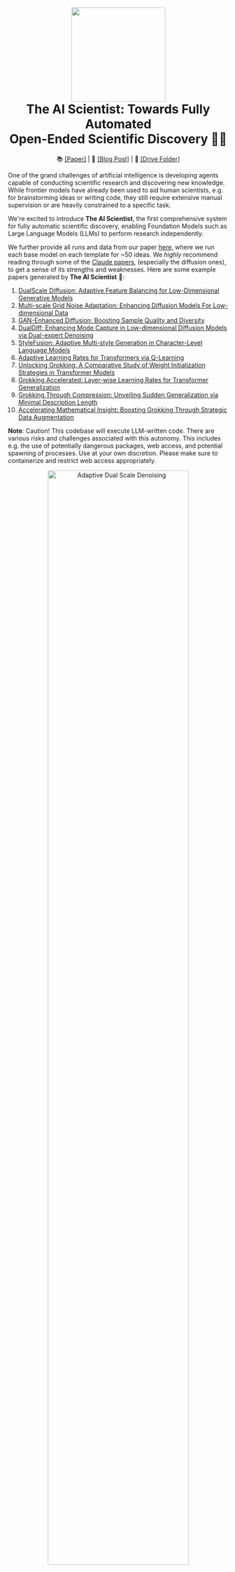 <h1 align="center">
  <a href="https://github.com/SakanaAI/AI-Scientist/blob/main/docs/logo_2.png">
    <img src="docs/logo_2.png" width="215" /></a><br>
  <b>The AI Scientist: Towards Fully Automated</b><br>
  <b>Open-Ended Scientific Discovery 🧑‍🔬</b><br>
</h1>

<p align="center">
  📚 <a href="https://arxiv.org/abs/2408.06292">[Paper]</a> |
  📝 <a href="https://sakana.ai/ai-scientist/">[Blog Post]</a> |
  📂 <a href="https://drive.google.com/drive/folders/1G7A0wTqfXVa-cpexjk0oaXakaSJwffEt">[Drive Folder]</a>
</p>

One of the grand challenges of artificial intelligence is developing agents capable of conducting scientific research and discovering new knowledge. While frontier models have already been used to aid human scientists, e.g. for brainstorming ideas or writing code, they still require extensive manual supervision or are heavily constrained to a specific task.

We're excited to introduce **The AI Scientist**, the first comprehensive system for fully automatic scientific discovery, enabling Foundation Models such as Large Language Models (LLMs) to perform research independently.

We further provide all runs and data from our paper [here](https://drive.google.com/drive/folders/1G7A0wTqfXVa-cpexjk0oaXakaSJwffEt?usp=sharing), where we run each base model on each template for ~50 ideas. We *highly* recommend reading through some of the [Claude papers](https://drive.google.com/drive/folders/1Mmpz6M1FK4q8e-SewgZcUzdeD0Q2zC39?usp=sharing), (especially the diffusion ones), to get a sense of its strengths and weaknesses. Here are some example papers generated by **The AI Scientist** 📝:

1. [DualScale Diffusion: Adaptive Feature Balancing for Low-Dimensional Generative Models](https://github.com/SakanaAI/AI-Scientist/blob/main/example_papers/adaptive_dual_scale_denoising.pdf)
2. [Multi-scale Grid Noise Adaptation: Enhancing Diffusion Models For Low-dimensional Data](https://github.com/SakanaAI/AI-Scientist/blob/main/example_papers/grid_based_noise_adaptation.pdf)
3. [GAN-Enhanced Diffusion: Boosting Sample Quality and Diversity](https://github.com/SakanaAI/AI-Scientist/blob/main/example_papers/gan_diffusion.pdf)
4. [DualDiff: Enhancing Mode Capture in Low-dimensional Diffusion Models via Dual-expert Denoising](https://github.com/SakanaAI/AI-Scientist/tree/main/example_papers/dual_expert_denoiser.pdf) 
5. [StyleFusion: Adaptive Multi-style Generation in Character-Level Language Models](https://github.com/SakanaAI/AI-Scientist/blob/main/example_papers/multi_style_adapter.pdf)
6. [Adaptive Learning Rates for Transformers via Q-Learning](https://github.com/SakanaAI/AI-Scientist/tree/main/example_papers/rl_lr_adaptation.pdf)
8. [Unlocking Grokking: A Comparative Study of Weight Initialization Strategies in Transformer Models](https://github.com/SakanaAI/AI-Scientist/tree/main/example_papers/weight_initialization_grokking.pdf)
9. [Grokking Accelerated: Layer-wise Learning Rates for Transformer Generalization](https://github.com/SakanaAI/AI-Scientist/tree/main/example_papers/layerwise_lr_grokking.pdf)
10. [Grokking Through Compression: Unveiling Sudden Generalization via Minimal Description Length](https://github.com/SakanaAI/AI-Scientist/tree/main/example_papers/mdl_grokking_correlation.pdf)
11. [Accelerating Mathematical Insight: Boosting Grokking Through Strategic Data Augmentation](https://github.com/SakanaAI/AI-Scientist/tree/main/example_papers/data_augmentation_grokking.pdf)

**Note**: Caution! This codebase will execute LLM-written code. There are various risks and challenges associated with this autonomy. This includes e.g. the use of potentially dangerous packages, web access, and potential spawning of processes. Use at your own discretion. Please make sure to containerize and restrict web access appropriately.

<p align="center">
  <a href="https://github.com/SakanaAI/AI-Scientist/blob/main/example_papers/adaptive_dual_scale_denoising/adaptive_dual_scale_denoising.pdf"><img src="https://github.com/SakanaAI/AI-Scientist/blob/main/docs/anim-ai-scientist.gif" alt="Adaptive Dual Scale Denoising" width="80%" />
</p>

## Table of Contents

1. [Requirements](#requirements)
2. [Run AI Scientist Paper Generation Experiments](#run-ai-scientist-paper-generation-experiments)
3. [Getting an LLM Generated Paper Review](#getting-an-llm-generated-paper-review)
4. [Making your own Template](#making-your-own-template)
5. [Template Resources](#template-resources)
6. [Citing The AI Scientist](#citing-the-ai-scientist)

## Requirements

### Installation

```bash
conda create -n ai_scientist python=3.11
conda activate ai_scientist

# LLM APIs
pip install anthropic aider-chat backoff openai
# Viz
pip install matplotlib pypdf pymupdf4llm
# Install pdflatex
sudo apt-get install texlive-full

# Common Requirements
pip install torch numpy transformers datasets tiktoken wandb tqdm
```

We use the following environment variables for the different API providers for different models:

`OPENAI_API_KEY`, `ANTHROPIC_API_KEY`, `DEEPSEEK_API_KEY`, `OPENROUTER_API_KEY`

Our code can also optionally use a Semantic Scholar API Key (`S2_API_KEY`) for higher throughput [if you have one](https://www.semanticscholar.org/product/api), though in principle it should work without it.

Be sure to provide the key for the model used for your runs, e.g.

```
export OPENAI_API_KEY="YOUR KEY HERE"
export S2_API_KEY="YOUR KEY HERE"
```

### Setup NanoGPT

```bash
# Prepare NanoGPT data
python data/enwik8/prepare.py
python data/shakespeare_char/prepare.py
python data/text8/prepare.py
```

#### Create baseline runs (machine dependent)

```
# Set up NanoGPT baseline run
# NOTE: YOU MUST FIRST RUN THE PREPARE SCRIPTS ABOVE!
cd templates/nanoGPT && python experiment.py --out_dir run_0 && python plot.py
```

#### Create NanoGPT_lite baseline run. We use this for sanity-checking
```
# NOTE: YOU MUST FIRST RUN THE PREPARE SCRIPTS ABOVE!
cd templates/nanoGPT_lite && python experiment.py --out_dir run_0 && python plot.py
```

### Setup 2D Diffusion

```bash
# Set up 2D Diffusion
git clone https://github.com/gregversteeg/NPEET.git
cd NPEET
pip install .
pip install scikit-learn

# Set up 2D Diffusion baseline run
cd templates/2d_diffusion && python experiment.py --out_dir run_0 && python plot.py
```

### Setup Grokking

```bash
# Set up Grokking baseline run
cd templates/grokking && python experiment.py --out_dir run_0 && python plot.py
```


## Run AI Scientist Paper Generation Experiments

**Note:** please ensure the setup steps above are completed.

```bash
conda activate ai_scientist
# Run the paper generation.
python launch_scientist.py --model "gpt-4o-2024-05-13" --experiment nanoGPT_lite --num-ideas 2
python launch_scientist.py --model "claude-3-5-sonnet-20240620" --experiment nanoGPT_lite --num-ideas 2
```

## Getting an LLM Generated Paper Review

```python
import openai
from ai_scientist.perform_review import load_paper, perform_review

client = openai.OpenAI()
model = "gpt-4o-2024-05-13"

# Load paper from pdf file (raw text)
paper_txt = load_paper("report.pdf")
# Get the review dict of the review
review = perform_review(
    paper_txt,
    model,
    client,
    num_reflections=5,
    num_fs_examples=1,
    num_reviews_ensemble=5,
    temperature=0.1,
)

# Inspect review results
review["Overall"]  # overall score 1-10
review["Decision"]  # ['Accept', 'Reject']
review["Weaknesses"]  # List of weaknesses (str)
```

To run batch analysis:

```bash
cd review_iclr_bench
python iclr_analysis.py --num_reviews 500  --batch_size 100 --num_fs_examples 1 --num_reflections 5 --temperature 0.1 --num_reviews_ensemble 5
```

## Making your own Template

If there is an area of study you would like **The AI Scientist** to explore, it should be very easy to create your own templates. In general, follow the structure of the existing templates, which consists of:

- `experiment.py` -- This is a single file where the 'meat' of the content is. It takes in an argument for `out_dir`, which is where it should create the folder and save the relevant information from the run.
- `plot.py` -- This should take in the information from the `run` folders and create plots. The code should be clear and easy to edit.
- `prompt.json` -- Put information about your template here.
- `seed_ideas.json` -- Put example ideas here. You can also try to generate ideas without any examples, and then pick the best one or two to put here.
- `latex/template.tex` -- We recommend using our latex folder, but be sure to replace the pre-loaded citations with ones that you would expect to be more relevant.
   
## Template Resources

We provide 3 templates, which heavily use code from other repositories, which we credit below. (Normally, we would do this in the files themselves, but it's unclear how this would affect The AI Scientist since it would be visible).

The NanoGPT template used code from [NanoGPT](https://github.com/karpathy/nanoGPT) and this [PR](https://github.com/karpathy/nanoGPT/pull/254).

The 2D Diffusion template used code from [tiny-diffusion](https://github.com/tanelp/tiny-diffusion) and [ema-pytorch](https://github.com/lucidrains/ema-pytorch).

The Grokking template used code from [Sea-Snell/grokking](https://github.com/Sea-Snell/grokking) and [danielmamay/grokking](https://github.com/danielmamay/grokking).

## Citing The AI Scientist

If you use **The AI Scientist** in your research, please cite it as follows:

```
@article{lu2024aiscientist,
  title={The AI Scientist: Towards Fully Automated Open-Ended Scientific Discovery},
  author={Chris Lu and Cong Lu and Robert Tjarko Lange and Jakob Foerster and Jeff Clune and David Ha},
  journal={arXiv preprint arXiv:2408.06292},
  year={2024}
}
```

We would like to thank the developers of the open-source models and packages for their contributions and for making their work available.
